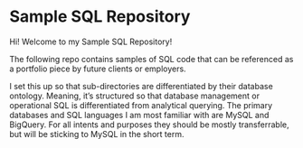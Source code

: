 # Sample SQL Repository

Hi! Welcome to my Sample SQL Repository! 

The following repo contains samples of SQL code that can be referenced as a portfolio piece by future clients or employers. 

I set this up so that sub-directories are differentiated by their database ontology. Meaning, it’s structured so that database management or operational SQL is differentiated from analytical querying. The primary databases and SQL languages I am most familiar with are MySQL and BigQuery. For all intents and purposes they should be mostly transferrable, but will be sticking to MySQL in the short term.